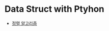 <h1>Data Struct with Ptyhon</h1>
<ul>
  <li><a href = "https://github.com/ANchangwan/-Algorithm-for-Python/tree/master/sort_algorithm/bubble_sort">정렬 알고리즘<a></li>
</ul>
